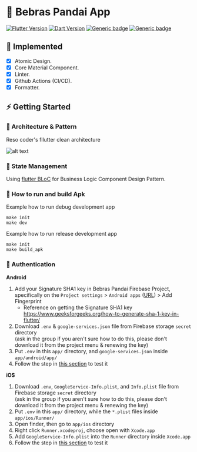 # 🦫 Bebras Pandai App

[![Flutter Version](https://img.shields.io/badge/Flutter-v3.13.0-blue.svg)](https://flutter.dev/docs)
[![Dart Version](https://img.shields.io/badge/Dart-v3.1.0-blue.svg)](https://flutter.dev/)
[![Generic badge](https://img.shields.io/badge/Platform-Android%20and%20iOS-purple)](https://dart.dev/guides)
[![Generic badge](https://img.shields.io/badge/style-very_good_analysis-B22C89.svg)](https://pub.dev/packages/very_good_analysis)

## 📍 Implemented
- [X] Atomic Design.
- [X] Core Material Component.
- [X] Linter.
- [X] Github Actions (CI/CD).
- [X] Formatter.

## ⚡️ Getting Started
### 🎯 Architecture & Pattern

Reso coder's fllutter clean architecture

![alt text](https://i0.wp.com/resocoder.com/wp-content/uploads/2019/08/Clean-Architecture-Flutter-Diagram.png?ssl=1)

### 🧬️ State Management

Using [flutter BLoC](https://pub.dev/packages/flutter_bloc) for Business Logic Component Design Pattern.

### 🚚 How to run and build Apk
Example how to run debug development app
```shell
make init
make dev
```

Example how to run release development app
```shell
make init
make build_apk
```

### 🔑 Authentication
**Android**
1. Add your Signature SHA1 key in Bebras Pandai Firebase Project, specifically on the `Project settings` > `Android apps` ([URL](https://console.firebase.google.com/u/1/project/toki-bebras-proto/settings/general/android:com.toki.bebras_pandai)) > Add Fingerprint
    - Reference on getting the Signature SHA1 key https://www.geeksforgeeks.org/how-to-generate-sha-1-key-in-flutter/
1. Download `.env` & `google-services.json` file from Firebase storage `secret` directory \
    (ask in the group if you aren't sure how to do this, please don't download it from the project menu & renewing the key)
1. Put `.env` in this `app/` directory, and `google-services.json` inside `app/android/app/`
1. Follow the step in [this section](#-how-to-run-and-build-apk) to test it

**iOS**
1. Download `.env`, `GoogleService-Info.plist`, and `Info.plist` file from Firebase storage `secret` directory \
    (ask in the group if you aren't sure how to do this, please don't download it from the project menu & renewing the key)
1. Put `.env` in this `app/` directory, while the `*.plist` files inside `app/ios/Runner/`
1. Open finder, then go to `app/ios` directory
1. Right click `Runner.xcodeproj`, choose open with `Xcode.app`
1. Add `GoogleService-Info.plist` into the `Runner` directory inside `Xcode.app`
1. Follow the step in [this section](#-how-to-run-and-build-apk) to test it
